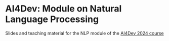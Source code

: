 # AI4Dev: Module on Natural Language Processing
Slides and teaching material for the NLP module of the [AI4Dev 2024 course](https://www.opencampus.it/artificial-intelligence-for-developers/)

